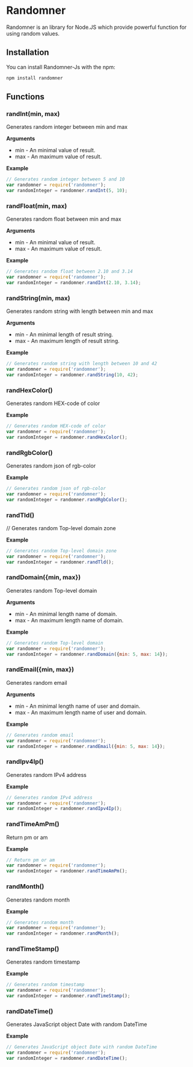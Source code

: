 Randomner
=========
Randomner is an library for Node.JS which provide powerful function for using random values.
## Installation
You can install Randomner-Js with the npm:
```bash
npm install randomner
```

## Functions
### randInt(min, max)
Generates random integer between min and max

__Arguments__

* min - An minimal value of result.
* max - An maximum value of result.

__Example__

```js
// Generates random integer between 5 and 10
var randomner = require('randomner');
var randomInteger = randomner.randInt(5, 10);
```
### randFloat(min, max)
Generates random float between min and max

__Arguments__

* min - An minimal value of result.
* max - An maximum value of result.

__Example__

```js
// Generates random float between 2.10 and 3.14
var randomner = require('randomner');
var randomInteger = randomner.randInt(2.10, 3.14);
```
### randString(min, max)
Generates random string with length between min and max

__Arguments__

* min - An minimal length of result string.
* max - An maximum length of result string.

__Example__

```js
// Generates random string with length between 10 and 42
var randomner = require('randomner');
var randomInteger = randomner.randString(10, 42);
```
### randHexColor()
Generates random HEX-code of color

__Example__

```js
// Generates random HEX-code of color
var randomner = require('randomner');
var randomInteger = randomner.randHexColor();
```
### randRgbColor()
Generates random json of rgb-color

__Example__

```js
// Generates random json of rgb-color
var randomner = require('randomner');
var randomInteger = randomner.randRgbColor();
```
### randTld()
// Generates random Top-level domain zone

__Example__

```js
// Generates random Top-level domain zone
var randomner = require('randomner');
var randomInteger = randomner.randTld();
```
### randDomain({min, max})
Generates random Top-level domain

__Arguments__

* min - An minimal length name of domain.
* max - An maximum length name of domain.

__Example__

```js
// Generates random Top-level domain
var randomner = require('randomner');
var randomInteger = randomner.randDomain({min: 5, max: 14});
```
### randEmail({min, max})
Generates random email

__Arguments__

* min - An minimal length name of user and domain.
* max - An maximum length name of user and domain.

__Example__

```js
// Generates random email
var randomner = require('randomner');
var randomInteger = randomner.randEmail({min: 5, max: 14});
```
### randIpv4Ip()
Generates random IPv4 address

__Example__

```js
// Generates random IPv4 address
var randomner = require('randomner');
var randomInteger = randomner.randIpv4Ip();
```
### randTimeAmPm()
Return pm or am

__Example__

```js
// Return pm or am
var randomner = require('randomner');
var randomInteger = randomner.randTimeAmPm();
```
### randMonth()
Generates random month

__Example__

```js
// Generates random month
var randomner = require('randomner');
var randomInteger = randomner.randMonth();
```
### randTimeStamp()
Generates random timestamp

__Example__

```js
// Generates random timestamp
var randomner = require('randomner');
var randomInteger = randomner.randTimeStamp();
```
### randDateTime()
Generates JavaScript object Date with random DateTime

__Example__

```js
// Generates JavaScript object Date with random DateTime
var randomner = require('randomner');
var randomInteger = randomner.randDateTime();
```